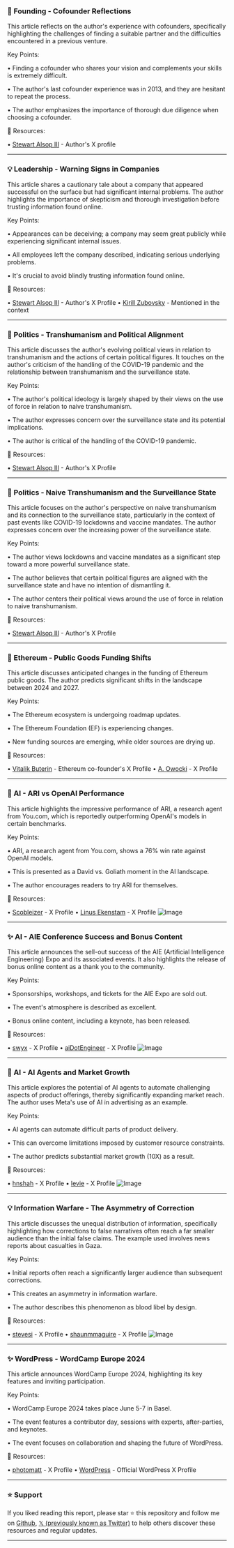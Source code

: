 ### 🤖 Founding - Cofounder Reflections

This article reflects on the author's experience with cofounders, specifically highlighting the challenges of finding a suitable partner and the difficulties encountered in a previous venture.

Key Points:

•  Finding a cofounder who shares your vision and complements your skills is extremely difficult.


• The author's last cofounder experience was in 2013, and they are hesitant to repeat the process.


•  The author emphasizes the importance of thorough due diligence when choosing a cofounder.



🔗 Resources:

• [Stewart Alsop III](https://x.com/StewartalsopIII) - Author's X profile


---
### 💡 Leadership - Warning Signs in Companies

This article shares a cautionary tale about a company that appeared successful on the surface but had significant internal problems. The author highlights the importance of skepticism and thorough investigation before trusting information found online.

Key Points:

•  Appearances can be deceiving; a company may seem great publicly while experiencing significant internal issues.


•  All employees left the company described, indicating serious underlying problems.


•  It's crucial to avoid blindly trusting information found online.



🔗 Resources:

• [Stewart Alsop III](https://x.com/StewartalsopIII) - Author's X Profile
• [Kirill Zubovsky](https://x.com/kirillzubovsky) - Mentioned in the context


---
### 🤖 Politics - Transhumanism and Political Alignment

This article discusses the author's evolving political views in relation to transhumanism and the actions of certain political figures.  It touches on the author's criticism of the handling of the COVID-19 pandemic and the relationship between transhumanism and the surveillance state.

Key Points:

• The author's political ideology is largely shaped by their views on the use of force in relation to naive transhumanism.


•  The author expresses concern over the surveillance state and its potential implications.


•  The author is critical of the handling of the COVID-19 pandemic.



🔗 Resources:

• [Stewart Alsop III](https://x.com/StewartalsopIII) - Author's X Profile


---
### 🤖 Politics - Naive Transhumanism and the Surveillance State

This article focuses on the author's perspective on naive transhumanism and its connection to the surveillance state, particularly in the context of past events like COVID-19 lockdowns and vaccine mandates.  The author expresses concern over the increasing power of the surveillance state.

Key Points:

• The author views lockdowns and vaccine mandates as a significant step toward a more powerful surveillance state.


•  The author believes that certain political figures are aligned with the surveillance state and have no intention of dismantling it.


• The author centers their political views around the use of force in relation to naive transhumanism.


🔗 Resources:

• [Stewart Alsop III](https://x.com/StewartalsopIII) - Author's X Profile


---
### 🚀 Ethereum - Public Goods Funding Shifts

This article discusses anticipated changes in the funding of Ethereum public goods.  The author predicts significant shifts in the landscape between 2024 and 2027.

Key Points:

• The Ethereum ecosystem is undergoing roadmap updates.


•  The Ethereum Foundation (EF) is experiencing changes.


•  New funding sources are emerging, while older sources are drying up.



🔗 Resources:

• [Vitalik Buterin](https://x.com/VitalikButerin) - Ethereum co-founder's X Profile
• [A. Owocki](https://x.com/owocki) -  X Profile


---
### 🤖 AI - ARI vs OpenAI Performance

This article highlights the impressive performance of ARI, a research agent from You.com, which is reportedly outperforming OpenAI's models in certain benchmarks.

Key Points:

• ARI, a research agent from You.com, shows a 76% win rate against OpenAI models.


• This is presented as a David vs. Goliath moment in the AI landscape.


• The author encourages readers to try ARI for themselves.



🔗 Resources:

• [Scobleizer](https://x.com/Scobleizer) - X Profile
• [Linus Ekenstam](https://x.com/LinusEkenstam) - X Profile
![Image](https://pbs.twimg.com/amplify_video_thumb/1929781104246235136/img/FReHVRZ4RSIYWfVX.jpg)


---
### ✨ AI - AIE Conference Success and Bonus Content

This article announces the sell-out success of the AIE (Artificial Intelligence Engineering) Expo and its associated events.  It also highlights the release of bonus online content as a thank you to the community.

Key Points:

• Sponsorships, workshops, and tickets for the AIE Expo are sold out.


•  The event's atmosphere is described as excellent.


•  Bonus online content, including a keynote, has been released.



🔗 Resources:

• [swyx](https://x.com/swyx) - X Profile
• [aiDotEngineer](https://x.com/aidotengineer) - X Profile
![Image](https://pbs.twimg.com/media/Gse7WXTacAAevCL?format=jpg&name=small)


---
### 🚀 AI - AI Agents and Market Growth

This article explores the potential of AI agents to automate challenging aspects of product offerings, thereby significantly expanding market reach.  The author uses Meta's use of AI in advertising as an example.

Key Points:

• AI agents can automate difficult parts of product delivery.


• This can overcome limitations imposed by customer resource constraints.


•  The author predicts substantial market growth (10X) as a result.



🔗 Resources:

• [hnshah](https://x.com/hnshah) - X Profile
• [levie](https://x.com/levie) - X Profile
![Image](https://pbs.twimg.com/media/GsexN-7aEAAys_M?format=jpg&name=small)


---
### 💡 Information Warfare - The Asymmetry of Correction

This article discusses the unequal distribution of information, specifically highlighting how corrections to false narratives often reach a far smaller audience than the initial false claims.  The example used involves news reports about casualties in Gaza.

Key Points:

• Initial reports often reach a significantly larger audience than subsequent corrections.


• This creates an asymmetry in information warfare.


• The author describes this phenomenon as blood libel by design.



🔗 Resources:

• [stevesi](https://x.com/stevesi) - X Profile
• [shaunmmaguire](https://x.com/shaunmmaguire) - X Profile
![Image](https://pbs.twimg.com/media/GseAHtUb0AY17Et?format=jpg&name=small)


---
### ✨ WordPress - WordCamp Europe 2024

This article announces WordCamp Europe 2024, highlighting its key features and inviting participation.

Key Points:

• WordCamp Europe 2024 takes place June 5-7 in Basel.


• The event features a contributor day, sessions with experts, after-parties, and keynotes.


•  The event focuses on collaboration and shaping the future of WordPress.



🔗 Resources:

• [photomatt](https://x.com/photomatt) - X Profile
• [WordPress](https://x.com/WordPress) - Official WordPress X Profile


---

### ⭐️ Support

If you liked reading this report, please star ⭐️ this repository and follow me on [Github](https://github.com/Drix10), [𝕏 (previously known as Twitter)](https://x.com/DRIX_10_) to help others discover these resources and regular updates.

---